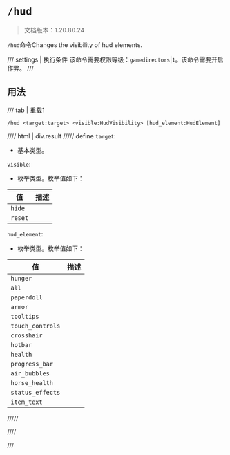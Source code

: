 # `/hud`

> 文档版本：1.20.80.24

`/hud`命令Changes the visibility of hud elements.

/// settings | 执行条件
该命令需要权限等级：`gamedirectors`|`1`。该命令需要开启作弊。
///

## 用法

/// tab | 重载1
```mcfunction
/hud <target:target> <visible:HudVisibility> [hud_element:HudElement]
```

//// html | div.result
///// define
`target`: <!-- md:samp target -->

- 基本类型。

`visible`: <!-- md:samp HudVisibility -->

- 枚举类型。枚举值如下：

|值|描述|
|---|---|
|`hide`||
|`reset`||


`hud_element`: <!-- md:samp HudElement -->

- 枚举类型。枚举值如下：

|值|描述|
|---|---|
|`hunger`||
|`all`||
|`paperdoll`||
|`armor`||
|`tooltips`||
|`touch_controls`||
|`crosshair`||
|`hotbar`||
|`health`||
|`progress_bar`||
|`air_bubbles`||
|`horse_health`||
|`status_effects`||
|`item_text`||



/////

////

///
